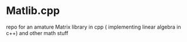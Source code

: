 # Matlib.cpp
repo for an amature Matrix library in cpp ( implementing linear algebra in c++) and other math stuff
